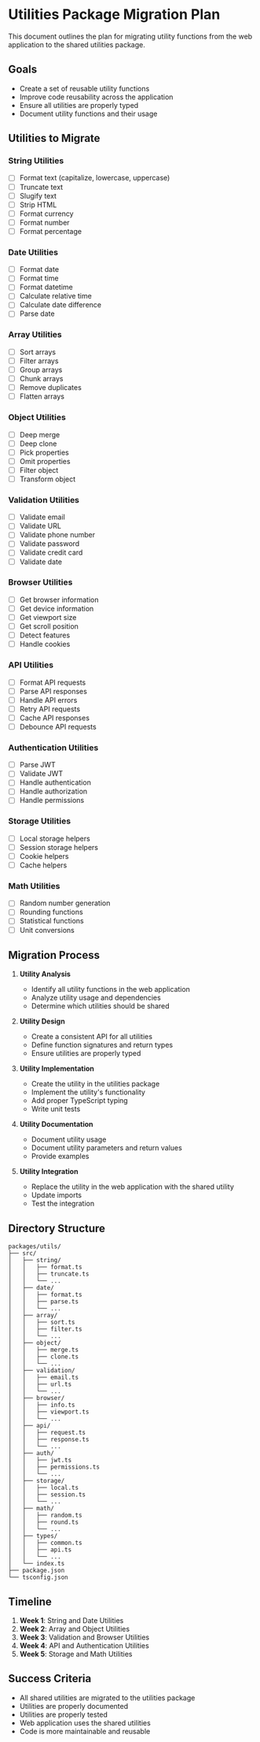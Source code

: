 # Utilities Package Migration Plan

This document outlines the plan for migrating utility functions from the web application to the shared utilities package.

## Goals

- Create a set of reusable utility functions
- Improve code reusability across the application
- Ensure all utilities are properly typed
- Document utility functions and their usage

## Utilities to Migrate

### String Utilities

- [ ] Format text (capitalize, lowercase, uppercase)
- [ ] Truncate text
- [ ] Slugify text
- [ ] Strip HTML
- [ ] Format currency
- [ ] Format number
- [ ] Format percentage

### Date Utilities

- [ ] Format date
- [ ] Format time
- [ ] Format datetime
- [ ] Calculate relative time
- [ ] Calculate date difference
- [ ] Parse date

### Array Utilities

- [ ] Sort arrays
- [ ] Filter arrays
- [ ] Group arrays
- [ ] Chunk arrays
- [ ] Remove duplicates
- [ ] Flatten arrays

### Object Utilities

- [ ] Deep merge
- [ ] Deep clone
- [ ] Pick properties
- [ ] Omit properties
- [ ] Filter object
- [ ] Transform object

### Validation Utilities

- [ ] Validate email
- [ ] Validate URL
- [ ] Validate phone number
- [ ] Validate password
- [ ] Validate credit card
- [ ] Validate date

### Browser Utilities

- [ ] Get browser information
- [ ] Get device information
- [ ] Get viewport size
- [ ] Get scroll position
- [ ] Detect features
- [ ] Handle cookies

### API Utilities

- [ ] Format API requests
- [ ] Parse API responses
- [ ] Handle API errors
- [ ] Retry API requests
- [ ] Cache API responses
- [ ] Debounce API requests

### Authentication Utilities

- [ ] Parse JWT
- [ ] Validate JWT
- [ ] Handle authentication
- [ ] Handle authorization
- [ ] Handle permissions

### Storage Utilities

- [ ] Local storage helpers
- [ ] Session storage helpers
- [ ] Cookie helpers
- [ ] Cache helpers

### Math Utilities

- [ ] Random number generation
- [ ] Rounding functions
- [ ] Statistical functions
- [ ] Unit conversions

## Migration Process

1. **Utility Analysis**
   - Identify all utility functions in the web application
   - Analyze utility usage and dependencies
   - Determine which utilities should be shared

2. **Utility Design**
   - Create a consistent API for all utilities
   - Define function signatures and return types
   - Ensure utilities are properly typed

3. **Utility Implementation**
   - Create the utility in the utilities package
   - Implement the utility's functionality
   - Add proper TypeScript typing
   - Write unit tests

4. **Utility Documentation**
   - Document utility usage
   - Document utility parameters and return values
   - Provide examples

5. **Utility Integration**
   - Replace the utility in the web application with the shared utility
   - Update imports
   - Test the integration

## Directory Structure

```
packages/utils/
├── src/
│   ├── string/
│   │   ├── format.ts
│   │   ├── truncate.ts
│   │   └── ...
│   ├── date/
│   │   ├── format.ts
│   │   ├── parse.ts
│   │   └── ...
│   ├── array/
│   │   ├── sort.ts
│   │   ├── filter.ts
│   │   └── ...
│   ├── object/
│   │   ├── merge.ts
│   │   ├── clone.ts
│   │   └── ...
│   ├── validation/
│   │   ├── email.ts
│   │   ├── url.ts
│   │   └── ...
│   ├── browser/
│   │   ├── info.ts
│   │   ├── viewport.ts
│   │   └── ...
│   ├── api/
│   │   ├── request.ts
│   │   ├── response.ts
│   │   └── ...
│   ├── auth/
│   │   ├── jwt.ts
│   │   ├── permissions.ts
│   │   └── ...
│   ├── storage/
│   │   ├── local.ts
│   │   ├── session.ts
│   │   └── ...
│   ├── math/
│   │   ├── random.ts
│   │   ├── round.ts
│   │   └── ...
│   ├── types/
│   │   ├── common.ts
│   │   ├── api.ts
│   │   └── ...
│   └── index.ts
├── package.json
└── tsconfig.json
```

## Timeline

1. **Week 1**: String and Date Utilities
2. **Week 2**: Array and Object Utilities
3. **Week 3**: Validation and Browser Utilities
4. **Week 4**: API and Authentication Utilities
5. **Week 5**: Storage and Math Utilities

## Success Criteria

- All shared utilities are migrated to the utilities package
- Utilities are properly documented
- Utilities are properly tested
- Web application uses the shared utilities
- Code is more maintainable and reusable
